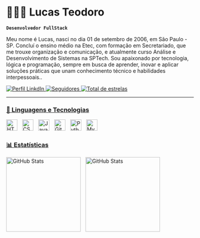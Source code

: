 # 👨🏻‍💻 Lucas Teodoro

**`Desenvolvedor FullStack`**

Meu nome é Lucas, nasci no dia 01 de setembro de 2006, em São Paulo - SP. Concluí o ensino médio na Etec, com formação em Secretariado, que me trouxe organização e comunicação, e atualmente curso Análise e Desenvolvimento de Sistemas na SPTech. Sou apaixonado por tecnologia, lógica e programação, sempre em busca de aprender, inovar e aplicar soluções práticas que unam conhecimento técnico e habilidades interpessoais..

<p align="left">
    <a href="https://www.linkedin.com/in/lucas-teodoro-29b91a324/">
        <img 
            alt="Perfil LinkdIn" 
            title="Me siga no LinkdIn" 
            src="https://custom-icon-badges.demolab.com/badge/LinkdeIn-63%20-0077B52?color=7abcf5&style=for-the-badge&labelcolor=5681a6&logo=linkedinlucas&label=LinkdeIn&labelColor=5681a6&logoColor"
        />
    <a href="https://github.com/Lucas-Frossi?tab=followers">
        <img 
            alt="Seguidores" 
            title="Me siga no GitHub" 
            src="https://custom-icon-badges.demolab.com/github/followers/Lucas-Frossi?color=a1a1a1&labelColor=bab7b6&style=for-the-badge&logo=github&label=Seguidores&labelColor=white&logoColor=white"
        />
    <a href="https://github.com/Lucas-Frossi?tab=repositories&sort=stargazers">
        <img 
            alt="Total de estrelas" 
            title="Total de estrelas GitHub" 
            src="https://custom-icon-badges.demolab.com/github/stars/Lucas-Frossi?color=%23E1AD0E&style=for-the-badge&labelColor=C79600&logo=star&label=estrelas"
        />
</p>

---

### 🤖 Linguagens e Tecnologias

<img 
    align="left" 
    alt="HTML"
    title="HTML" 
    width="30px" 
    style="padding-right: 10px;" 
    src="https://cdn.jsdelivr.net/gh/devicons/devicon@latest/icons/html5/html5-original.svg" 
/>
<img 
    align="left" 
    alt="CSS" 
    title="CSS"
    width="30px" 
    style="padding-right: 10px;" 
    src="https://cdn.jsdelivr.net/gh/devicons/devicon@latest/icons/css3/css3-original.svg" 
/>
<img 
    align="left" 
    alt="JavaScript" 
    title="JavaScript"
    width="30px" 
    style="padding-right: 10px;" 
    src="https://cdn.jsdelivr.net/gh/devicons/devicon@latest/icons/javascript/javascript-original.svg" 
/>
<img 
    align="left" 
    alt="Git" 
    title="Git"
    width="30px" 
    style="padding-right: 10px;" 
    src="https://cdn.jsdelivr.net/gh/devicons/devicon@latest/icons/git/git-original.svg" 
/>
<img 
    align="left" 
    alt="Python" 
    title="Python"
    width="30px" 
    style="padding-right: 10px;" 
    src="https://cdn.jsdelivr.net/gh/devicons/devicon@latest/icons/python/python-original.svg" 
/>
<img 
    align="left" 
    alt="MySQL" 
    title="MySQL"
    width="30px" 
    style="padding-right: 10px;" 
    src="https://cdn.jsdelivr.net/gh/devicons/devicon@latest/icons/mysql/mysql-original.svg"
/>

<br/>
<br/>

### 📊 Estatísticas

<p>
  <img 
    align="left" 
    alt="GitHub Stats" 
    height="200" 
    style="padding-right: 10px;" 
    src="https://github-readme-stats.vercel.app/api?username=Lucas-Frossi&show_icons=true&theme=tokyonight&include_all_commits=true&locale=pt-br" 
  />

<img 
      align="left" 
      alt="GitHub Stats" 
      height="200" 
      src="https://github-readme-stats.vercel.app/api/top-langs/?username=Lucas-Frossi&theme=tokyonight&layout=compact&custom_title=Tecnologias&langs_count=9" 
  />
</p>
